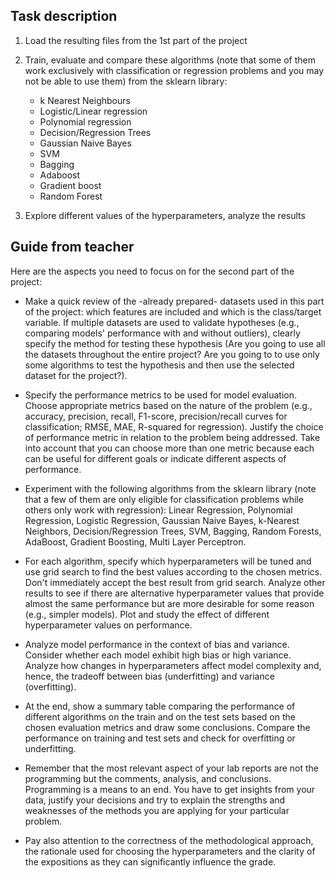 ## Task description

1. Load the resulting files from the 1st part of the project

2. Train, evaluate and compare these algorithms (note that some of them work exclusively with classification or regression problems and you may not be able to use them) from the sklearn library:

   - k Nearest Neighbours
   - Logistic/Linear regression
   - Polynomial regression
   - Decision/Regression Trees
   - Gaussian Naive Bayes
   - SVM
   - Bagging
   - Adaboost
   - Gradient boost
   - Random Forest

3. Explore different values of the hyperparameters, analyze the results

## Guide from teacher

Here are the aspects you need to focus on for the second part of the project:

- Make a quick review of the -already prepared- datasets used in this part of the project: which features are included and which is the class/target variable. If multiple datasets are used to validate hypotheses (e.g., comparing models' performance with and without outliers), clearly specify the method for testing these hypothesis (Are you going to use all the datasets throughout the entire project? Are you going to to use only some algorithms to test the hypothesis and then use the selected dataset for the project?).

- Specify the performance metrics to be used for model evaluation. Choose appropriate metrics based on the nature of the problem (e.g., accuracy, precision, recall, F1-score, precision/recall curves for classification; RMSE, MAE, R-squared for regression). Justify the choice of performance metric in relation to the problem being addressed. Take into account that you can choose more than one metric because each can be useful for different goals or indicate different aspects of performance.

- Experiment with the following algorithms from the sklearn library (note that a few of them are only eligible for classification problems while others only work with regression): Linear Regression, Polynomial Regression, Logistic Regression, Gaussian Naive Bayes, k-Nearest Neighbors, Decision/Regression Trees, SVM, Bagging, Random Forests, AdaBoost, Gradient Boosting, Multi Layer Perceptron.

- For each algorithm, specify which hyperparameters will be tuned and use grid search to find the best values according to the chosen metrics. Don't immediately accept the best result from grid search. Analyze other results to see if there are alternative hyperparameter values that provide almost the same performance but are more desirable for some reason (e.g., simpler models). Plot and study the effect of different hyperparameter values on performance.

- Analyze model performance in the context of bias and variance. Consider whether each model exhibit high bias or high variance. Analyze how changes in hyperparameters affect model complexity and, hence, the tradeoff between bias (underfitting) and variance (overfitting).

- At the end, show a summary table comparing the performance of different algorithms on the train and on the test sets based on the chosen evaluation metrics and draw some conclusions. Compare the performance on training and test sets and check for overfitting or underfitting.

- Remember that the most relevant aspect of your lab reports are not the programming but the comments, analysis, and conclusions. Programming is a means to an end. You have to get insights from your data, justify your decisions and try to explain the strengths and weaknesses of the methods you are applying for your particular problem.

- Pay also attention to the correctness of the methodological approach, the rationale used for choosing the hyperparameters and the clarity of the expositions as they can significantly influence the grade.
